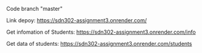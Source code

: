 Code branch "master"

Link depoy: https://sdn302-assignment3.onrender.com/

Get infomation of Students: https://sdn302-assignment3.onrender.com/info

Get data of students: https://sdn302-assignment3.onrender.com/students
